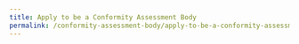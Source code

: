 ```yaml
---
title: Apply to be a Conformity Assessment Body
permalink: /conformity-assessment-body/apply-to-be-a-conformity-assessment-body
---
```

